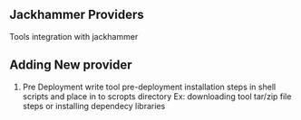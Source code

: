 ## Jackhammer Providers 
  Tools integration with jackhammer

## Adding New provider
 1) Pre Deployment write tool pre-deployment installation steps in shell scripts and place in to scropts directory Ex: downloading tool tar/zip file steps or installing dependecy libraries
